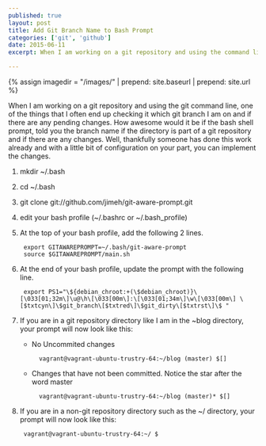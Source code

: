 ```yaml
---
published: true
layout: post
title: Add Git Branch Name to Bash Prompt
categories: ['git', 'github']
date: 2015-06-11
excerpt: When I am working on a git repository and using the command line, one of the things that I often end up checking is which git branch I am on and if there are any pending changes.  How awesome would it be if the bash shell prompt, told you the branch name if the directory is part of a git repository and if there are any changes.  Well, thankfully someone has done this work already and with a little bit of configuration on your part, you can implement the changes.

---
```

{% assign imagedir = "/images/" | prepend: site.baseurl | prepend: site.url %}

When I am working on a git repository and using the git command line, one of the things that I often end up checking it which git branch I am on and if there are any pending changes.  How awesome would it be if the bash shell prompt, told you the branch name if the directory is part of a git repository and if there are any changes.  Well, thankfully someone has done this work already and with a little bit of configuration on your part, you can implement the changes.

1. mkdir ~/.bash
1. cd ~/.bash
1. git clone git://github.com/jimeh/git-aware-prompt.git
1. edit your bash profile (~/.bashrc or ~/.bash_profile)
1. At the top of your bash profile, add the following 2 lines.

		export GITAWAREPROMPT=~/.bash/git-aware-prompt
		source $GITAWAREPROMPT/main.sh
		
1. At the end of your bash profile, update the prompt with the following line.  

		export PS1="\${debian_chroot:+(\$debian_chroot)}\[\033[01;32m\]\u@\h\[\033[00m\]:\[\033[01;34m\]\w\[\033[00m\] \[$txtcyn\]\$git_branch\[$txtred\]\$git_dirty\[$txtrst\]\$ "
		
1. If you are in a git repository directory like I am in the ~blog directory, your prompt will now look like this:
	* No Uncommited changes
	
			vagrant@vagrant-ubuntu-trustry-64:~/blog (master) $[]
	* Changes that have not been committed.  Notice the star after the word master
	
			vagrant@vagrant-ubuntu-trustry-64:~/blog (master)* $[]
	

1. If you are in a non-git repository directory such as the ~/ directory, your prompt will now look like this:

		vagrant@vagrant-ubuntu-trustry-64:~/ $ 
	